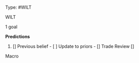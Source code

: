 Type: #WILT 

WILT




1 goal


**Predictions**

1) []
Previous belief - 
[ ]
Update to priors - 
[]
Trade Review
[]





Macro
